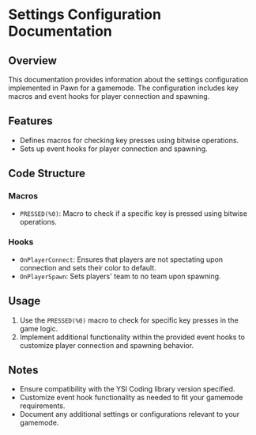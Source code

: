# Settings Configuration Documentation

## Overview
This documentation provides information about the settings configuration implemented in Pawn for a gamemode. The configuration includes key macros and event hooks for player connection and spawning.

## Features
- Defines macros for checking key presses using bitwise operations.
- Sets up event hooks for player connection and spawning.

## Code Structure

### Macros
- `PRESSED(%0)`: Macro to check if a specific key is pressed using bitwise operations.

### Hooks
- `OnPlayerConnect`: Ensures that players are not spectating upon connection and sets their color to default.
- `OnPlayerSpawn`: Sets players' team to no team upon spawning.

## Usage
1. Use the `PRESSED(%0)` macro to check for specific key presses in the game logic.
2. Implement additional functionality within the provided event hooks to customize player connection and spawning behavior.

## Notes
- Ensure compatibility with the YSI Coding library version specified.
- Customize event hook functionality as needed to fit your gamemode requirements.
- Document any additional settings or configurations relevant to your gamemode.

